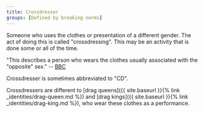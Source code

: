 ```yaml
---
title: Crossdresser
groups: [Defined by breaking norms]
---
```


Someone who uses the clothes or presentation of a different gender. The act of doing this is called "crossdressing". This may be an activity that is done some or all of the time.

"This describes a person who wears the clothes usually associated with the "opposite" sex." -- [BBC](http://www.bbc.co.uk/news/magazine-32979297)

Crossdresser is sometimes abbreviated to "CD".

Crossdressers are different to [drag queens]({{ site.baseurl }}{% link _identities/drag-queen.md %}) and [drag kings]({{ site.baseurl }}{% link _identities/drag-king.md %}), who wear these clothes as a performance.